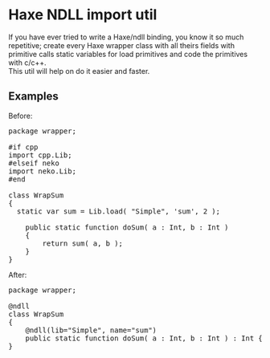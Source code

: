 Haxe NDLL import util
=====================

If you have ever tried to write a Haxe/ndll binding, you know it so much repetitive; create every Haxe 
wrapper class with all theirs fields with primitive calls static variables for load primitives and code 
the primitives with c/c++.    
This util will help on do it easier and faster.

Examples
-----

Before:
<pre>
package wrapper;

#if cpp
import cpp.Lib;
#elseif neko
import neko.Lib;
#end

class WrapSum
{
  static var sum = Lib.load( "Simple", 'sum', 2 );

	public static function doSum( a : Int, b : Int )
	{
		return sum( a, b );
	}
}
</pre>

After:
<pre>
package wrapper;

@ndll
class WrapSum
{
	@ndll(lib="Simple", name="sum")
	public static function doSum( a : Int, b : Int ) : Int { }
}
</pre>
